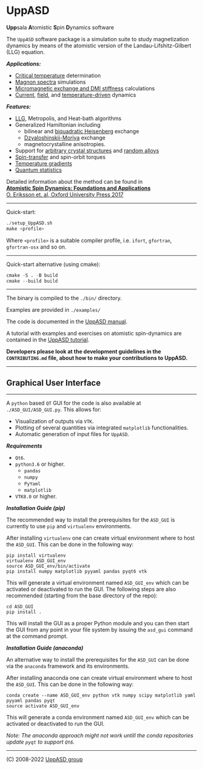 <h1>UppASD</h1>

<b>Upp</b>sala <b>A</b>tomistic <b>S</b>pin <b>D</b>ynamics software
<!--![logo][logo]-->


<!---[![build status](https://gitlab.com/UppASD/UppASD/badges/master/pipeline.svg)](https://gitlab.com/UppASD/UppASD/pipelines)--->

The `UppASD` software package is a simulation suite to study magnetization dynamics by means of the atomistic version of the Landau-Lifshitz-Gilbert (LLG) equation.

***Applications:***
- [Critical temperature][11] determination
- [Magnon spectra][7] simulations
- [Micromagnetic exchange and DMI stiffness][6] calculations
- [Current][9], [field][8], and [temperature-driven][5] dynamics

***Features:***
- [LLG][12], Metropolis, and Heat-bath algorithms
- Generalized Hamiltonian including 
	-	bilinear and [biquadratic Heisenberg][10] exchange
	-	[Dzyaloshinskii-Moriya][15] exchange 
	-	magnetocrystalline anisotropies.
- Support for [arbitrary crystal structures][14] and [random alloys][13]
- [Spin-transfer][9] and spin-orbit torques
- [Temperature gradients][4]
- [Quantum statistics][3]

Detailed information about the method can be found in   
[**Atomistic Spin Dynamics: Foundations and Applications**  
O. Eriksson et. al,  Oxford University Press 2017][1]


---
Quick-start:
```python
./setup_UppASD.sh   
make <profile>
```

Where `<profile>` is a suitable compiler profile, i.e. `ifort`, `gfortran`, `gfortran-osx` and so on.   

---
Quick-start alternative (using cmake):
```python
cmake -S . -B build   
cmake --build build
```

---
The binary is compiled to the `./bin/` directory. 

Examples are provided in `./examples/`

The code is documented in the [UppASD manual](https://uppasd.github.io/UppASD-manual/).

A tutorial with examples and exercises on atomistic spin-dynamics are contained in the [UppASD tutorial](https://uppasd.github.io/UppASD-tutorial/).

**Developers please look at the development guidelines in the `CONTRIBUTING.md` file, about how to make your contributions to UppASD.**

---

<h2>Graphical User Interface</h2>

---

A `python` based `QT` GUI for the code is also available at `./ASD_GUI/ASD_GUI.py`. 
This allows for:
- Visualization of outputs via `VTK`.
- Plotting of several quantities via integrated `matplotlib` functionalities.
- Automatic generation of input files for `UppASD`.

***Requirements***
- `Qt6`.
- `python3.6` or higher.
   - `pandas`
   - `numpy`
   - `PyYaml`
   - `matplotlib`
- `VTK8.0` or higher.

***Installation Guide (pip)***

The recommended way to install the prerequisites for the `ASD_GUI` is currently to use `pip` and `virtualenv` environments.

After installing `virtualenv` one can create virtual environment where to host the `ASD_GUI`. This can be done in the following way:

```
pip install virtualenv
virtualenv ASD_GUI_env 
source ASD_GUI_env/bin/activate
pip install numpy matplotlib pyyaml pandas pyqt6 vtk
```
This will generate a virtual environment named `ASD_GUI_env` which can be activated or deactivated to run the GUI. The following steps are also recommended (starting from the base directory of the repo):

```
cd ASD_GUI
pip install .
```

This will install the GUI as a proper Python module and you can then start the GUI from any point in your file system by issuing the 
`asd_gui` command at the command prompt.


***Installation Guide (anaconda)***

An alternative way to install the prerequisites for the `ASD_GUI` can be done via the `anaconda` framework and its environments.

After installing anaconda one can create virtual environment where to host the `ASD_GUI`. This can be done in the following way:

```
conda create --name ASD_GUI_env python vtk numpy scipy matplotlib yaml pyyaml pandas pyqt
source activate ASD_GUI_env
```
This will generate a conda environment named `ASD_GUI_env` which can be activated or deactivated to run the GUI.

_Note: The anaconda approach might not work untill the conda repositories update `pyqt` to support `Qt6`._ 

---
(C) 2008-2022 [UppASD group][2]

[1]:https://global.oup.com/academic/product/atomistic-spin-dynamics-9780198788669
[2]:http://www.physics.uu.se/research/materials-theory/ongoing-research/uppasd/
[3]:https://journals.aps.org/prmaterials/abstract/10.1103/PhysRevMaterials.2.013802
[4]:https://journals.aps.org/prb/abstract/10.1103/PhysRevB.90.014434
[5]:https://www.nature.com/articles/ncomms12430
[6]:https://journals.aps.org/prb/abstract/10.1103/PhysRevB.92.214424
[7]:http://iopscience.iop.org/article/10.1088/0953-8984/27/24/243202/meta
[8]:https://journals.aps.org/prb/abstract/10.1103/PhysRevB.86.224401
[9]:https://www.nature.com/articles/srep25685
[10]:https://journals.aps.org/prl/abstract/10.1103/PhysRevLett.111.127204
[11]:https://journals.aps.org/prb/abstract/10.1103/PhysRevB.93.214439
[12]:http://iopscience.iop.org/article/10.1088/0953-8984/20/31/315203
[13]:https://journals.aps.org/prb/abstract/10.1103/PhysRevB.94.214410
[14]:https://journals.aps.org/prb/abstract/10.1103/PhysRevB.92.094411
[15]:https://www.nature.com/articles/ncomms5815
[logo]:https://github.com/UppASD/UppASD/blob/master/docs/uppasd_rot.png
